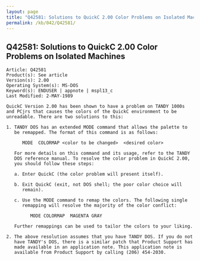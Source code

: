 ```yaml
---
layout: page
title: "Q42581: Solutions to QuickC 2.00 Color Problems on Isolated Machines"
permalink: /kb/042/Q42581/
---
```


## Q42581: Solutions to QuickC 2.00 Color Problems on Isolated Machines

	Article: Q42581
	Product(s): See article
	Version(s): 2.00
	Operating System(s): MS-DOS
	Keyword(s): ENDUSER | appnote | mspl13_c
	Last Modified: 2-MAY-1989
	
	QuickC Version 2.00 has been shown to have a problem on TANDY 1000s
	and PCjrs that causes the colors of the QuickC environment to be
	unreadable. There are two solutions to this:
	
	1. TANDY DOS has an extended MODE command that allows the palette to
	   be remapped. The format of this command is as follows:
	
	      MODE  COLORMAP <color to be changed>  <desired color>
	
	   For more details on this command and its usage, refer to the TANDY
	   DOS reference manual. To resolve the color problem in QuickC 2.00,
	   you should follow these steps:
	
	   a. Enter QuickC (the color problem will present itself).
	
	   b. Exit QuickC (exit, not DOS shell; the poor color choice will
	      remain).
	
	   c. Use the MODE command to remap the colors. The following single
	      remapping will resolve the majority of the color conflict:
	
	         MODE COLORMAP  MAGENTA GRAY
	
	   Further remappings can be used to tailor the colors to your liking.
	
	2. The above resolution assumes that you have TANDY DOS. If you do not
	   have TANDY's DOS, there is a similar patch that Product Support has
	   made available in an application note. This application note is
	   available from Product Support by calling (206) 454-2030.
